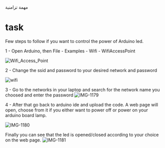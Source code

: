 مهمة تزامنية
# task
Few steps to follow if you want to control the power of Arduino led.

1 - Open Arduino, then File - Examples - Wifi - WifiAccessPoint

![Wifi_Access_Point](https://user-images.githubusercontent.com/78439826/183295724-e23aaa49-b751-463e-a37f-ef270bbab570.png)

2 - Change the ssid and password to your desired network and password

![wifi](https://user-images.githubusercontent.com/78439826/183295806-925a5599-5b23-4a71-a42a-bce39f322495.jpg)

3 - Go to the networks in your laptop and search for the network name you choosed and enter the password
![IMG-1179](https://user-images.githubusercontent.com/78439826/183295921-54a45b39-859e-45a7-9d99-7a787e3b0228.jpg)

4 - After that go back to arduino ide and upload the code. A web page will open, choose from it if you either want to power off or power on your arduino board lamp.

![IMG-1180](https://user-images.githubusercontent.com/78439826/183296055-87939906-786b-4529-8eff-ff3752cf67ba.jpg)

Finally you can see that the led is opened/closed according to your choice on the web page.
![IMG-1181](https://user-images.githubusercontent.com/78439826/183296183-80f6219e-7939-41c9-905a-d0ab0e093919.jpg)

